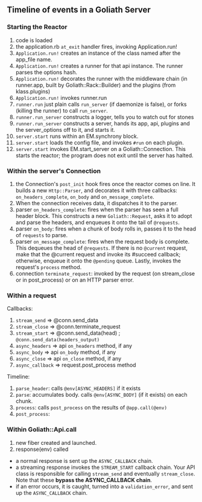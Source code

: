 ## Timeline of events in a Goliath Server

### Starting the Reactor

1.  code is loaded
2.  the application.rb `at_exit` handler fires, invoking Application.run!
3.  `Application.run!` creates an instance of the class named after the app_file name.
4.  `Application.run!` creates a runner for that api instance. The runner parses the options hash.
5.  `Application.run!` decorates the runner with the middleware chain (in runner.app, built by Goliath::Rack::Builder) and the plugins (from klass.plugins)
5.  `Application.run!` invokes runner.run
6.  `runner.run` just plain calls `run_server` (if daemonize is false), or forks (killing the runner) to call `run_server`.
7.  `runner.run_server` constructs a logger, tells you to watch out for stones
8.  `runner.run_server` constructs a server, hands its app, api, plugins and the server_options off to it, and starts it.
9.  `server.start` runs within an EM.synchrony block. 
10. `server.start` loads the config file, and invokes `#run` on each plugin.
11. `server.start` invokes EM.start_server on a Goliath::Connection. This starts the reactor; the program does not exit until the server has halted.

### Within the server's Connection

1.  the Connection's `post_init` hook fires once the reactor comes on line. It builds a new `Http::Parser`, and decorates it with three callbacks: `on_headers_complete`, `on_body` and `on_message_complete`.
2. When the connection receives data, it dispatches it to the parser.
3. parser `on_headers_complete`: fires when the parser has seen a full header block. This constructs a new `Goliath::Request`, asks it to adopt and parse the headers, and enqueues it onto the tail of `@requests`.
4. parser `on_body`: fires when a chunk of body rolls in, passes it to the head of `requests` to parse.
5. parser `on_message_complete`: fires when the request body is complete. This dequeues the head of `@requests`. If there is no `@current` request, make that the @current request and invoke its #succeed callback; otherwise, enqueue it onto the `@pending` queue. Lastly, invokes the request's `process` method.
6. connection `terminate_request`: invoked by the request (on stream_close or in post_process) or on an HTTP parser error.

### Within a request

Callbacks:

1. `stream_send`    => @conn.send_data
2. `stream_close`   => @conn.terminate_request
3. `stream_start`   => @conn.send_data(head) ; `@conn.send_data(headers_output)`
4. `async_headers`  => api `on_headers` method, if any
5. `async_body`     => api `on_body`    method, if any
6. `async_close`    => api `on_close`   method, if any
7. `async_callback` => request.post_process method

Timeline:

1. `parse_header`: calls `@env[ASYNC_HEADERS]` if it exists
2. `parse`: accumulates body. calls `@env[ASYNC_BODY]` (if it exists) on each chunk.
3. `process`: calls `post_process` on the results of `@app.call(@env)`
4. `post_process`: 


### Within Goliath::Api.call

1.  new fiber created and launched.
2.  response(env) called 

  * a normal response is sent up the `ASYNC_CALLBACK` chain.
  * a streaming response invokes the `STREAM_START` callback chain. Your API class is responsible for calling `stream_send` and eventually `stream_close`. Note that these **bypass the ASYNC_CALLBACK chain**.
  * if an error occurs, it is caught, turned into a `validation_error`, and sent up the `ASYNC_CALLBACK` chain.


